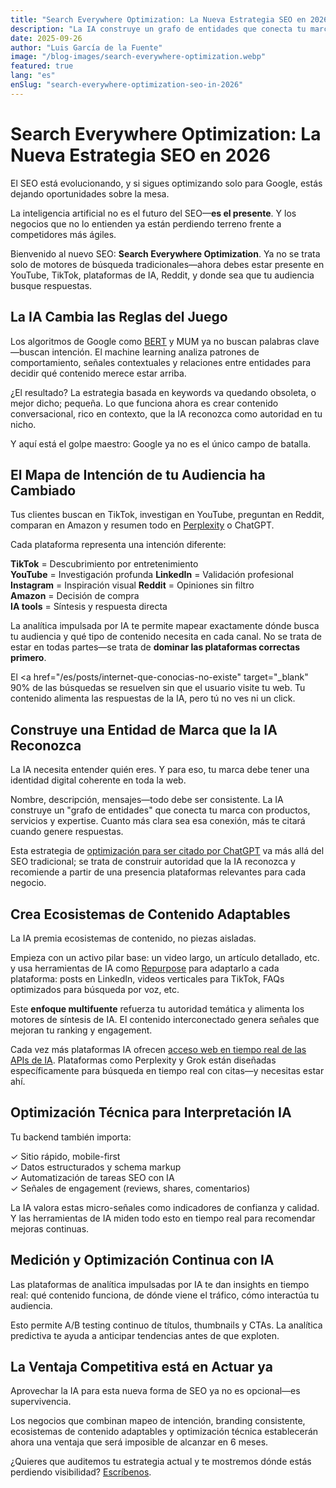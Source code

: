 ```yaml
---
title: "Search Everywhere Optimization: La Nueva Estrategia SEO en 2026"
description: "La IA construye un grafo de entidades que conecta tu marca con productos, servicios y expertise. Cuanto más clara sea esa conexión, más te citará cuando genere respuestas."
date: 2025-09-26
author: "Luis García de la Fuente"
image: "/blog-images/search-everywhere-optimization.webp"
featured: true
lang: "es"
enSlug: "search-everywhere-optimization-seo-in-2026"
---
```

# Search Everywhere Optimization: La Nueva Estrategia SEO en 2026

El SEO está evolucionando, y si sigues optimizando solo para Google, estás dejando oportunidades sobre la mesa.

La inteligencia artificial no es el futuro del SEO—**es el presente**. Y los negocios que no lo entienden ya están perdiendo terreno frente a competidores más ágiles.

Bienvenido al nuevo SEO: **Search Everywhere Optimization**. Ya no se trata solo de motores de búsqueda tradicionales—ahora debes estar presente en YouTube, TikTok, plataformas de IA, Reddit, y donde sea que tu audiencia busque respuestas.

## La IA Cambia las Reglas del Juego

Los algoritmos de Google como <a href="https://blog.google/products/search/search-language-understanding-bert/" target="_blank" rel="nofollow">BERT</a> y MUM ya no buscan palabras clave—buscan intención. El machine learning analiza patrones de comportamiento, señales contextuales y relaciones entre entidades para decidir qué contenido merece estar arriba.

¿El resultado? La estrategia basada en keywords va quedando obsoleta, o mejor dicho; pequeña. Lo que funciona ahora es crear contenido conversacional, rico en contexto, que la IA reconozca como autoridad en tu nicho.

Y aquí está el golpe maestro: Google ya no es el único campo de batalla.

## El Mapa de Intención de tu Audiencia ha Cambiado

Tus clientes buscan en TikTok, investigan en YouTube, preguntan en Reddit, comparan en Amazon y resumen todo en <a href="https://www.perplexity.ai/" target="_blank" rel="nofollow">Perplexity</a> o ChatGPT.

Cada plataforma representa una intención diferente:

**TikTok** = Descubrimiento por entretenimiento  
**YouTube** = Investigación profunda 
**LinkedIn** = Validación profesional
**Instagram** = Inspiración visual 
**Reddit** = Opiniones sin filtro  
**Amazon** = Decisión de compra  
**IA tools** = Síntesis y respuesta directa

La analítica impulsada por IA te permite mapear exactamente dónde busca tu audiencia y qué tipo de contenido necesita en cada canal. No se trata de estar en todas partes—se trata de **dominar las plataformas correctas primero**.

El <a href="/es/posts/internet-que-conocias-no-existe" target="_blank" 90% de las búsquedas</a> se resuelven sin que el usuario visite tu web. Tu contenido alimenta las respuestas de la IA, pero tú no ves ni un click.

## Construye una Entidad de Marca que la IA Reconozca

La IA necesita entender quién eres. Y para eso, tu marca debe tener una identidad digital coherente en toda la web.

Nombre, descripción, mensajes—todo debe ser consistente. La IA construye un "grafo de entidades" que conecta tu marca con productos, servicios y expertise. Cuanto más clara sea esa conexión, más te citará cuando genere respuestas.

Esta estrategia de <a href="/es/posts/claves-citado-chatgpt-modelos-ia" target="_blank">optimización para ser citado por ChatGPT</a> va más allá del SEO tradicional; se trata de construir autoridad que la IA reconozca y recomiende a partir de una presencia plataformas relevantes para cada negocio.

## Crea Ecosistemas de Contenido Adaptables

La IA premia ecosistemas de contenido, no piezas aisladas. 

Empieza con un activo pilar base: un video largo, un artículo detallado, etc. y usa herramientas de IA como <a href="https://repurpose.io/" target="_blank" rel="nofollow">Repurpose</a> para adaptarlo a cada plataforma: posts en LinkedIn, videos verticales para TikTok, FAQs optimizados para búsqueda por voz, etc. 

Este **enfoque multifuente** refuerza tu autoridad temática y alimenta los motores de síntesis de IA. El contenido interconectado genera señales que mejoran tu ranking y engagement.

Cada vez más plataformas IA ofrecen <a href="/es/posts/ai-api-informe comparativo" target="_blank">acceso web en tiempo real de las APIs de IA</a>. Plataformas como Perplexity y Grok están diseñadas específicamente para búsqueda en tiempo real con citas—y necesitas estar ahí.

## Optimización Técnica para Interpretación IA

Tu backend también importa:

✓ Sitio rápido, mobile-first  
✓ Datos estructurados y schema markup  
✓ Automatización de tareas SEO con IA  
✓ Señales de engagement (reviews, shares, comentarios)

La IA valora estas micro-señales como indicadores de confianza y calidad. Y las herramientas de IA miden todo esto en tiempo real para recomendar mejoras continuas.

## Medición y Optimización Continua con IA

Las plataformas de analítica impulsadas por IA te dan insights en tiempo real: qué contenido funciona, de dónde viene el tráfico, cómo interactúa tu audiencia.

Esto permite A/B testing continuo de títulos, thumbnails y CTAs. La analítica predictiva te ayuda a anticipar tendencias antes de que exploten.

## La Ventaja Competitiva está en Actuar ya

Aprovechar la IA para esta nueva forma de SEO ya no es opcional—es supervivencia.

Los negocios que combinan mapeo de intención, branding consistente, ecosistemas de contenido adaptables y optimización técnica establecerán ahora una ventaja que será imposible de alcanzar en 6 meses.

¿Quieres que auditemos tu estrategia actual y te mostremos dónde estás perdiendo visibilidad? <a href="#" onclick="demo.showModal(); return false;">Escríbenos</a>.
